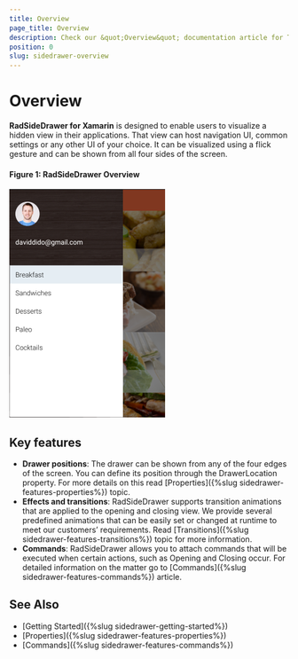 ```yaml
---
title: Overview
page_title: Overview
description: Check our &quot;Overview&quot; documentation article for Telerik SideDrawer for Xamarin control.
position: 0
slug: sidedrawer-overview
---
```


# Overview

**RadSideDrawer for Xamarin** is designed to enable users to visualize a hidden view in their applications. That view can host navigation UI, common settings or any other UI of your choice. It can be visualized using a flick gesture and can be shown from all four sides of the screen.

#### Figure 1: RadSideDrawer Overview

![SideDrawer example](images/sidedrawer-overview.png) 

## Key features

* **Drawer positions**: The drawer can be shown from any of the four edges of the screen.  You can define its position through the DrawerLocation property. For more details on this read [Properties]({%slug sidedrawer-features-properties%}) topic.
* **Effects and transitions**: RadSideDrawer supports transition animations that are applied to the opening and closing view. We provide several predefined animations that can be easily set or changed at runtime to meet our customers’ requirements. Read [Transitions]({%slug sidedrawer-features-transitions%}) topic for more information.
* **Commands**: RadSideDrawer allows you to attach commands that will be executed when certain actions, such as Opening and Closing occur. For detailed information on the matter go to [Commands]({%slug sidedrawer-features-commands%}) article.

## See Also

- [Getting Started]({%slug sidedrawer-getting-started%}) 
- [Properties]({%slug sidedrawer-features-properties%}) 
- [Commands]({%slug sidedrawer-features-commands%}) 
